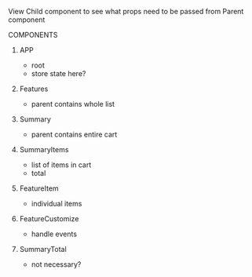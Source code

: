 View Child component to see what props need to be passed from Parent component

COMPONENTS
1. APP
    - root
    - store state here?

2. Features
    - parent contains whole list


3. Summary
    - parent contains entire cart


4. SummaryItems
    - list of items in cart
    - total


5. FeatureItem
    - individual items

6. FeatureCustomize
    - handle events
    
7.  SummaryTotal
    - not necessary?

